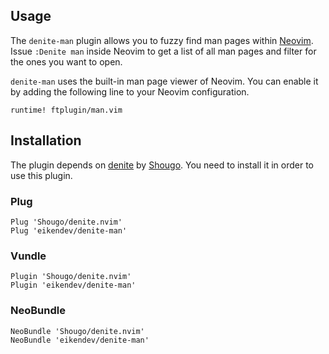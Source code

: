 Usage
-----

The `denite-man` plugin allows you to fuzzy find man pages within [Neovim](https://neovim.io/).
Issue `:Denite man` inside Neovim to get a list of all man pages and filter for the ones you want to open.

`denite-man` uses the built-in man page viewer of Neovim.
You can enable it by adding the following line to your Neovim configuration.
```
runtime! ftplugin/man.vim
```

Installation
------------

The plugin depends on [denite](https://github.com/Shougo/denite.nvim) by [Shougo](https://github.com/Shougo).
You need to install it in order to use this plugin.

### Plug
```
Plug 'Shougo/denite.nvim'
Plug 'eikendev/denite-man'
```
### Vundle
```
Plugin 'Shougo/denite.nvim'
Plugin 'eikendev/denite-man'
```
### NeoBundle
```
NeoBundle 'Shougo/denite.nvim'
NeoBundle 'eikendev/denite-man'
```
